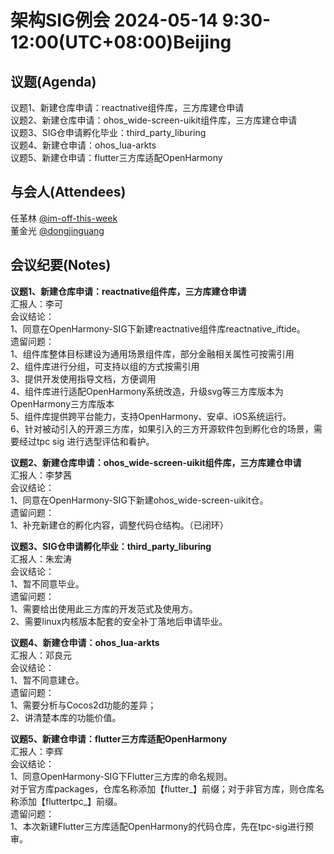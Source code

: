 # 架构SIG例会 2024-05-14 9:30-12:00(UTC+08:00)Beijing

## 议题(Agenda)

议题1、新建仓库申请：reactnative组件库，三方库建仓申请  
议题2、新建仓库申请：ohos_wide-screen-uikit组件库，三方库建仓申请  
议题3、SIG仓申请孵化毕业：third_party_liburing  
议题4、新建仓申请：ohos_lua-arkts  
议题5、新建仓申请：flutter三方库适配OpenHarmony  

## 与会人(Attendees)

任革林 [@im-off-this-week](https://gitee.com/im-off-this-week)  
董金光 [@dongjinguang](https://gitee.com/dongjinguang)  

## 会议纪要(Notes)

**议题1、新建仓库申请：reactnative组件库，三方库建仓申请**  
汇报人：李可  
会议结论：  
1、同意在OpenHarmony-SIG下新建reactnative组件库reactnative_iftide。  
遗留问题：  
1、组件库整体目标建设为通用场景组件库，部分金融相关属性可按需引用  
2、组件库进行分组，可支持以组的方式按需引用  
3、提供开发使用指导文档，方便调用  
4、组件库进行适配OpenHarmony系统改造，升级svg等三方库版本为OpenHarmony三方库版本  
5、组件库提供跨平台能力，支持OpenHarmony、安卓、iOS系统运行。  
6、针对被动引入的开源三方库，如果引入的三方开源软件包到孵化仓的场景，需要经过tpc sig 进行选型评估和看护。  

**议题2、新建仓库申请：ohos_wide-screen-uikit组件库，三方库建仓申请**  
汇报人：李梦茜  
会议结论：  
1、同意在OpenHarmony-SIG下新建ohos_wide-screen-uikit仓。  
遗留问题：  
1、补充新建仓的孵化内容，调整代码仓结构。（已闭环）  

**议题3、SIG仓申请孵化毕业：third_party_liburing**  
汇报人：朱宏涛  
会议结论：  
1、暂不同意毕业。  
遗留问题：  
1、需要给出使用此三方库的开发范式及使用方。  
2、需要linux内核版本配套的安全补丁落地后申请毕业。  

**议题4、新建仓申请：ohos_lua-arkts**  
汇报人：邓良元  
会议结论：  
1、暂不同意建仓。  
遗留问题：  
1、需要分析与Cocos2d功能的差异；  
2、讲清楚本库的功能价值。  

**议题5、新建仓申请：flutter三方库适配OpenHarmony**  
汇报人：李辉  
会议结论：  
1、同意OpenHarmony-SIG下Flutter三方库的命名规则。  
对于官方库packages，仓库名称添加【flutter_】前缀；对于非官方库，则仓库名称添加【fluttertpc_】前缀。  
遗留问题：  
1、本次新建Flutter三方库适配OpenHarmony的代码仓库，先在tpc-sig进行预审。  
